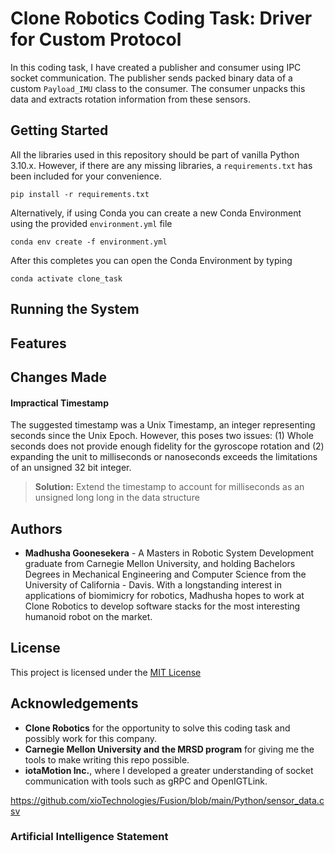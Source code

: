 # Clone Robotics Coding Task: Driver for Custom Protocol

In this coding task, I have created a publisher and consumer using IPC socket communication. The publisher sends packed binary data of a custom `Payload_IMU` class to the consumer. The consumer unpacks this data and extracts rotation information from these sensors. 

## Getting Started

All the libraries used in this repository should be part of vanilla Python 3.10.x. However, if there are any missing libraries, a `requirements.txt` has been included for your convenience.

```
pip install -r requirements.txt
```
Alternatively, if using Conda you can create a new Conda Environment using the provided `environment.yml` file
```
conda env create -f environment.yml
```
After this completes you can open the Conda Environment by typing
```
conda activate clone_task
```

## Running the System

## Features

## Changes Made

#### Impractical Timestamp

The suggested timestamp was a Unix Timestamp, an integer representing seconds since the Unix Epoch. However, this poses two issues: (1) Whole seconds does not provide enough fidelity for the gyroscope rotation and (2) expanding the unit to milliseconds or nanoseconds exceeds the limitations of an unsigned 32 bit integer. 

> **Solution:** Extend the timestamp to account for milliseconds as an unsigned long long in the data structure

## Authors

- **Madhusha Goonesekera** - A Masters in Robotic System Development graduate from Carnegie Mellon University, and holding Bachelors Degrees in Mechanical Engineering and Computer Science from the University of California - Davis. With a longstanding interest in applications of biomimicry for robotics, Madhusha hopes to work at Clone Robotics to develop software stacks for the most interesting humanoid robot on the market. 

## License

This project is licensed under the [MIT License](LICENSE)


## Acknowledgements

* **Clone Robotics** for the opportunity to solve this coding task and possibly work for this company.
* **Carnegie Mellon University and the MRSD program** for giving me the tools to make writing this repo possible.
* **iotaMotion Inc.**, where I developed a greater understanding of socket communication with tools such as gRPC and OpenIGTLink.

https://github.com/xioTechnologies/Fusion/blob/main/Python/sensor_data.csv


### Artificial Intelligence Statement

